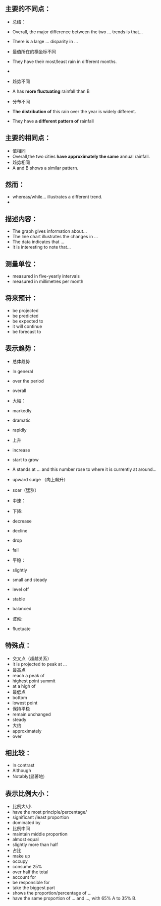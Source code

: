 
## 主要的不同点：
* 总结：
 * Overall, the major difference between the two ... trends is that... 
 * There is a large ... disparity in ...
* 最值所在的横坐标不同
 * They have their most/least rain in different months.
 * 
* 趋势不同
 * A has **more fluctuating** rainfall than B 
 
* 分布不同
 * **The distribution of** this rain over the year is widely different.
 * They have **a different pattern of** rainfall

## 主要的相同点：
* 值相同
 * Overall,the two cities **have approximately the same** annual rainfall.
* 趋势相同
 * A and B shows a similar pattern.

## 然而：
* whereas/while... illustrates a different trend.
* 

## 描述内容：
* The graph gives information about...
* The line chart illustrates the changes in ... 
* The data indicates that ...
* It is interesting to note that...

## 测量单位：
* measured in five-yearly intervals
* measured in millimetres per month

## 将来预计：
 * be projected
 * be predicted
 * be expected to
 * it will continue
 * be forecast to 


## 表示趋势：
 * 总体趋势
  * In general
  * over the period
  * overall
 
 * 大幅：
  * markedly
  * dramatic
  * rapidly
  
 * 上升
  * increase
  * start to grow
  * A stands at ... and this number rose to where it is currently at around...
  * upward surge （向上飙升）
  * soar（猛涨）
 * 中速：
 * 下降: 
  * decrease
  * decline
  * drop
  * fall
 * 平稳：
  * slightly
  * small and steady
  * level off
  * stable
  * balanced
  
 * 波动: 
  * fluctuate
 
## 特殊点：

 * 交叉点（超越关系）
  * It is projected to peak at ...
 * 最高点
  * reach a peak of
  * highest point summit
  * at a high of 
 * 最低点
  * bottom
  * lowest point
 * 保持平稳
  * remain unchanged
  * steady
 * 大约
  * approximately
  * over

## 相比较：
* In contrast
* Although
* Notably(显著地)

## 表示比例大小：
* 比例大/小
 * have the most principle/percentage/ 
 * significant /least proportion
 * dominated by 
* 比例中间
 * maintain middle proportion
 * almost equal
 * slightly more than half
* 占比
 * make up
 * occupy
 * consume 25%
 * over half the total
 * account for 
 * be responsible for 
 * take the biggest part
 * shows the proportion/percentage of ...
 * have the same proportion of ... and ..., with 65% A to 35% B.


